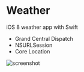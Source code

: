 Weather
=======

iOS 8 weather app with Swift

- Grand Central Dispatch
- NSURLSession
- Core Location

![screenshot](https://dl.dropboxusercontent.com/s/qmvk0956w63srz5/Screenshot%202014-09-23%2003.35.49.png?dl=0)
